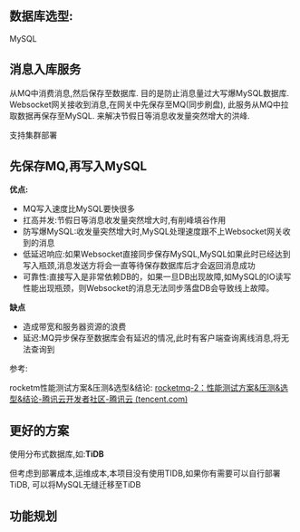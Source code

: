 ## 数据库选型:

MySQL



## 消息入库服务

从MQ中消费消息,然后保存至数据库. 目的是防止消息量过大写爆MySQL数据库.
Websocket网关接收到消息,在网关中先保存至MQ(同步刷盘), 此服务从MQ中拉取数据再保存至MySQL.
来解决节假日等消息收发量突然增大的洪峰.

支持集群部署

## 先保存MQ,再写入MySQL

**优点:**

- MQ写入速度比MySQL要快很多
- 扛高并发:节假日等消息收发量突然增大时,有削峰填谷作用
- 防写爆MySQL:收发量突然增大时,MySQL处理速度跟不上Websocket网关收到的消息
- 低延迟响应:如果Websocket直接同步保存MySQL,MySQL如果此时已经达到写入瓶颈,消息发送方将会一直等待保存数据库后才会返回消息成功
- 可靠性:直接写入是非常依赖DB的，如果一旦DB出现故障,如MySQL的IO读写性能出现瓶颈，则Websocket的消息无法同步落盘DB会导致线上故障。

**缺点**

- 造成带宽和服务器资源的浪费
- 延迟:MQ异步保存至数据库会有延迟的情况,此时有客户端查询离线消息,将无法查询到

参考:

rocketm性能测试方案&压测&选型&结论: [rocketmq-2：性能测试方案&压测&选型&结论-腾讯云开发者社区-腾讯云 (tencent.com)](https://cloud.tencent.com/developer/article/1456397)

## 更好的方案

使用分布式数据库,如:**TiDB**

但考虑到部署成本,运维成本,本项目没有使用TIDB,如果你有需要可以自行部署TiDB,
可以将MySQL无缝迁移至TiDB

## 功能规划